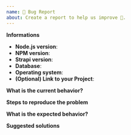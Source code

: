 ```yaml
---
name: 🐛 Bug Report
about: Create a report to help us improve 🤔.
---
```


<!-- ⚠️ If you do not respect this template your issue will be closed. -->

<!-- =============================================================================== -->
<!-- ⚠️ If you are not using the current Strapi release, you will be asked to update. -->
<!-- Please see the wiki for guides on upgrading to the latest release. -->
<!-- =============================================================================== -->

<!-- ⚠️ Make sure to browse the opened and closed issues before submitting your issue. -->

<!-- ⚠️ Before writing your issue make sure you are using:-->
<!-- Node 10.x.x -->
<!-- npm 6.x.x -->
<!-- The latest version of Strapi. -->

**Informations**
- **Node.js version**: <!-- Please ensure you are using the Node LTS version (v10) -->
- **NPM version**: 
- **Strapi version**: <!-- Please make sure you are on the latest version -->
- **Database**: 
- **Operating system**: 
- **(Optional) Link to your Project**: <!-- To speedup support, if you have your project on github/gitlab you can provide a link -->


**What is the current behavior?**



**Steps to reproduce the problem**



**What is the expected behavior?**



**Suggested solutions**
